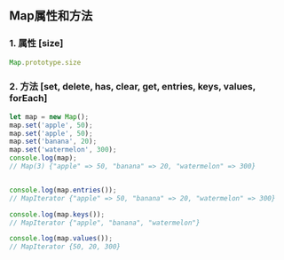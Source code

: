 ## Map属性和方法


### 1. 属性 [size]
```javascript
Map.prototype.size
```


### 2. 方法 [set, delete, has, clear, get, entries, keys, values, forEach]
```javascript
let map = new Map();
map.set('apple', 50);
map.set('apple', 50);
map.set('banana', 20);
map.set('watermelon', 300);
console.log(map);
// Map(3) {"apple" => 50, "banana" => 20, "watermelon" => 300}


console.log(map.entries());
// MapIterator {"apple" => 50, "banana" => 20, "watermelon" => 300}

console.log(map.keys());
// MapIterator {"apple", "banana", "watermelon"}

console.log(map.values());
// MapIterator {50, 20, 300}
```